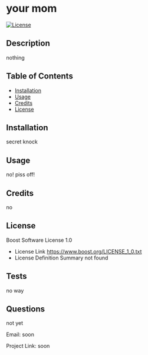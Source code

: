  # your mom
 
[![License](https://img.shields.io/badge/License-Boost_1.0-lightblue.svg)](https://www.boost.org/LICENSE_1_0.txt)

## Description
  nothing
 

## Table of Contents
  - [Installation](#installation)
  - [Usage](#usage)
  - [Credits](#credits)
  - [License](#license)

## Installation
  secret knock


## Usage
  no! piss off!
 

## Credits
  no
 
  

## License
  Boost Software License 1.0


- License Link https://www.boost.org/LICENSE_1_0.txt
- License Definition Summary not found

## Tests
  no way
 

## Questions
  not yet
 
  Email: soon

  Project Link: soon

